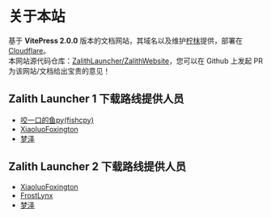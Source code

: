 # 关于本站

基于 **VitePress 2.0.0** 版本的文档网站，其域名以及维护[柠枺](https://lemwood.cn)提供，部署在[Cloudflare](https://www.cloudflare-cn.com/zh-hans-cn/)。  
本网站源代码仓库：[ZalithLauncher/ZalithWebsite](https://github.com/ZalithLauncher/ZalithWebsite)，您可以在 Github 上发起 PR 为该网站/文档给出宝贵的意见！

## Zalith Launcher 1 下载路线提供人员
- [咬一口的鱼py(fishcpy)](https://github.com/fishcpy)
- [XiaoluoFoxington](https://github.com/XiaoluoFoxington)
- [梦泽](https://mengze.vip)
## Zalith Launcher 2 下载路线提供人员
- [XiaoluoFoxington](https://github.com/XiaoluoFoxington)
- [FrostLynx](https://frostlynx.work)
- [梦泽](https://mengze.vip)
